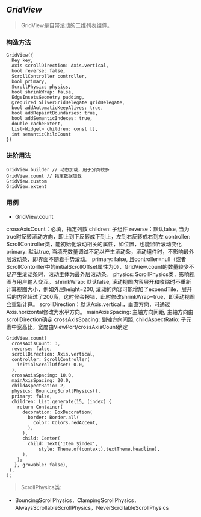 ## ***GridView***

>  GridView是自带滚动的二维列表组件。

### 构造方法
```
GridView({
  Key key,
  Axis scrollDirection: Axis.vertical,
  bool reverse: false,
  ScrollController controller,
  bool primary,
  ScrollPhysics physics,
  bool shrinkWrap: false,
  EdgeInsetsGeometry padding,
  @required SliverGridDelegate gridDelegate,
  bool addAutomaticKeepAlives: true,
  bool addRepaintBoundaries: true,
  bool addSemanticIndexes: true,
  double cacheExtent,
  List<Widget> children: const [],
  int semanticChildCount
})
```
### 进阶用法
```
GridView.builder // 动态加载，用于分页较多
GridView.count // 指定数据加载
GridView.custom
GridView.extent
```

### 用例
* GridView.count 
>
crossAxisCount：必填，指定列数
children: 子组件
reverse：默认false, 当为true时反转滚动方向，即上到下反转成下到上，左到右反转成右到左
controller:  ScrollController类，能初始化滚动相关的属性，如位置，也能监听滚动变化
primary: 默认true, 当填充数量调试不足以产生滚动条，滚动组件时，不影响最外层滚动条，即界面不随着手势滚动。
primary: false, 且controller=null（或者ScrollContorller中的initialScrollOffset属性为0），GridView.count的数量较少不足产生滚动条时，滚动主体为最外层滚动条。
physics: ScrollPhysics类，影响视图与用户输入交互。
shrinkWrap: 默认false, 滚动视图内容展开和收缩时不重新计算视图大小，例如外层height=200, 滚动的内容可能增加了expendTile，展开后的内容超过了200高，这时候会报错，此时修改shrinkWrap=true，即滚动视图会重新计算。
scrollDirection：默认Axis.vertical.，垂直方向，可通过Axis.horizontal修改为水平方向。
mainAxisSpacing:  主轴方向间距, 主轴方向由scrollDirection确定
crossAxisSpacing:  副轴方向间距,
childAspectRatio: 子元素中宽高比，宽度由ViewPort/crossAxisCount确定
 
```
GridView.count(
  crossAxisCount: 3,
  reverse: false,
  scrollDirection: Axis.vertical,
  controller: ScrollController(
    initialScrollOffset: 0.0,
  ),
  crossAxisSpacing: 10.0,
  mainAxisSpacing: 20.0,
  childAspectRatio: 2,
  physics: BouncingScrollPhysics(),
  primary: false,
  children: List.generate(15, (index) {
    return Container(
      decoration: BoxDecoration(
        border: Border.all(
          color: Colors.redAccent,
        ),
      ),
      child: Center(
        child: Text('Item $index',
            style: Theme.of(context).textTheme.headline),
      ),
    );
   }, growable: false),
 ),
);
```

>ScrollPhysics类: 
* BouncingScrollPhysics，ClampingScrollPhysics，AlwaysScrollableScrollPhysics，NeverScrollableScrollPhysics